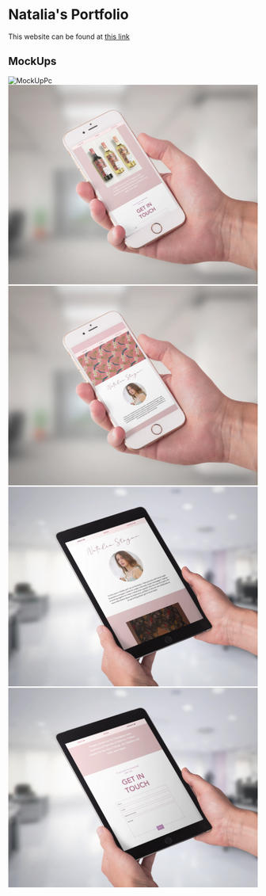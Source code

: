 # Natalia's Portfolio

This website can be found at [this link](https://natalia-stagno.github.io/Natalia-s-Portfolio/)

## MockUps

<img src="/mockupweb/mockuppc.jpg" alt="MockUpPc"> 
<img src="/mockupweb/MockUpPhone.jpg" alt="MockUpPhone"> 
<img src="/mockupweb/MockUpPhone2.jpg" alt="MockUpPhone2">
<img src="/mockupweb/MockupTablet.jpg" alt="MockUpTablet">
<img src="/mockupweb/MockUpTablet2.jpg" alt="MockUpTablet2">


